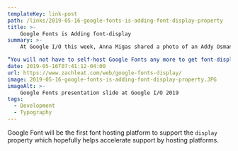 ```yaml
---
templateKey: link-post
path: /links/2019-05-16-google-fonts-is-adding-font-display-property
title: >-
    Google Fonts is Adding font-display
summary: >-
    At Google I/O this week, Anna Migas shared a photo of an Addy Osmani and Katie Hempenius session that dropped a font loading bombshell on the world. 

“You will not have to self-host Google Fonts any more to get font-display: swap;”
date: 2019-05-16T07:41:12-04:00
url: https://www.zachleat.com/web/google-fonts-display/
image: 2019-05-16-google-fonts-is-adding-font-display-property.JPG
imageAlt: >-
    Google Fonts presentation slide at Google I/O 2019
tags:
  - Development
  - Typography
---
```

Google Font will be the first font hosting platform to support the `display` property which hopefully helps accelerate support by hosting platforms.